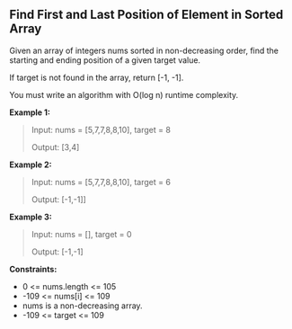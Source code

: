 ## Find First and Last Position of Element in Sorted Array

Given an array of integers nums sorted in non-decreasing order, find the starting and ending position of a given target value.

If target is not found in the array, return [-1, -1].

You must write an algorithm with O(log n) runtime complexity.

**Example 1:**

> Input: nums = [5,7,7,8,8,10], target = 8
>
> Output: [3,4]

**Example 2:**

> Input: nums = [5,7,7,8,8,10], target = 6
>
> Output: [-1,-1]]

**Example 3:**

> Input: nums = [], target = 0
>
> Output: [-1,-1]

**Constraints:**

- 0 <= nums.length <= 105
- -109 <= nums[i] <= 109
- nums is a non-decreasing array.
- -109 <= target <= 109
